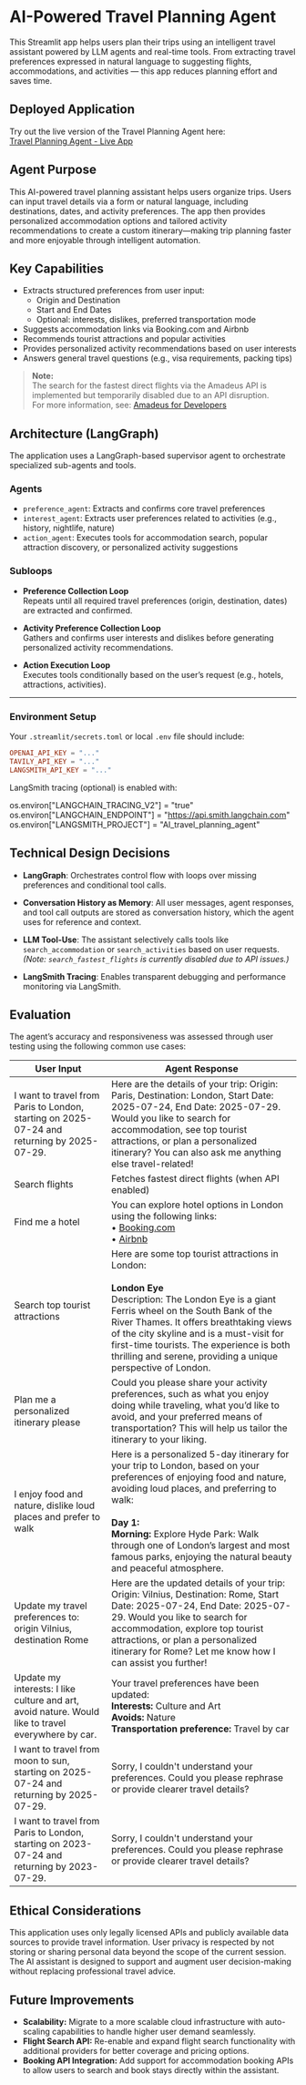 # AI-Powered Travel Planning Agent

This Streamlit app helps users plan their trips using an intelligent travel assistant powered by LLM agents and real-time tools. From extracting travel preferences expressed in natural language to suggesting flights, accommodations, and activities — this app reduces planning effort and saves time.

## Deployed Application

Try out the live version of the Travel Planning Agent here:  
[Travel Planning Agent - Live App](https://travelaiagent-qvsgksxgdshpzv7wkfimvl.streamlit.app/)


## Agent Purpose

This AI-powered travel planning assistant helps users organize trips. Users can input travel details via a form or natural language, including destinations, dates, and activity preferences. The app then provides personalized accommodation options and tailored activity recommendations to create a custom itinerary—making trip planning faster and more enjoyable through intelligent automation.


## Key Capabilities

- Extracts structured preferences from user input:
  - Origin and Destination  
  - Start and End Dates  
  - Optional: interests, dislikes, preferred transportation mode
- Suggests accommodation links via Booking.com and Airbnb
- Recommends tourist attractions and popular activities
- Provides personalized activity recommendations based on user interests
- Answers general travel questions (e.g., visa requirements, packing tips)

> **Note:**  
> The search for the fastest direct flights via the Amadeus API is implemented but temporarily disabled due to an API disruption.  
> For more information, see: [Amadeus for Developers](https://developers.amadeus.com/)


## Architecture (LangGraph)

The application uses a LangGraph-based supervisor agent to orchestrate specialized sub-agents and tools.

### Agents

- `preference_agent`: Extracts and confirms core travel preferences
- `interest_agent`: Extracts user preferences related to activities (e.g., history, nightlife, nature)
- `action_agent`: Executes tools for accommodation search, popular attraction discovery, or personalized activity suggestions

### Subloops

- **Preference Collection Loop**  
  Repeats until all required travel preferences (origin, destination, dates) are extracted and confirmed.

- **Activity Preference Collection Loop**  
  Gathers and confirms user interests and dislikes before generating personalized activity recommendations.

- **Action Execution Loop**  
  Executes tools conditionally based on the user’s request (e.g., hotels, attractions, activities).

---
### Environment Setup

Your `.streamlit/secrets.toml` or local `.env` file should include:

```toml
OPENAI_API_KEY = "..."
TAVILY_API_KEY = "..."
LANGSMITH_API_KEY = "..."
```

LangSmith tracing (optional) is enabled with:

os.environ["LANGCHAIN_TRACING_V2"] = "true"
os.environ["LANGCHAIN_ENDPOINT"] = "https://api.smith.langchain.com"
os.environ["LANGSMITH_PROJECT"] = "AI_travel_planning_agent"

## Technical Design Decisions

- **LangGraph**: Orchestrates control flow with loops over missing preferences and conditional tool calls.

- **Conversation History as Memory**: All user messages, agent responses, and tool call outputs are stored as conversation history, which the agent uses for reference and context.

- **LLM Tool-Use**: The assistant selectively calls tools like `search_accommodation` or `search_activities` based on user requests.  
  *(Note: `search_fastest_flights` is currently disabled due to API issues.)*

- **LangSmith Tracing**: Enables transparent debugging and performance monitoring via LangSmith.

## Evaluation

The agent’s accuracy and responsiveness was assessed through user testing using the following common use cases:

| User Input                                                     | Agent Response                                                                                                                                                                                                                                  |
|----------------------------------------------------------------|-------------------------------------------------------------------------------------------------------------------------------------------------------------------------------------------------------------------------------------------------|
| I want to travel from Paris to London, starting on 2025-07-24 and returning by 2025-07-29. | Here are the details of your trip: Origin: Paris, Destination: London, Start Date: 2025-07-24, End Date: 2025-07-29. Would you like to search for accommodation, see top tourist attractions, or plan a personalized itinerary? You can also ask me anything else travel-related! |
| Search flights                                                | Fetches fastest direct flights (when API enabled)                                                                                                                                                                                             |
| Find me a hotel                                              | You can explore hotel options in London using the following links:<br>• [Booking.com](https://www.booking.com/searchresults.html?ss=London%2C+United+Kingdom&checkin=2025-07-24&checkout=2025-07-29&group_adults=2&no_rooms=1&order=bayesian_review_score)<br>• [Airbnb](https://www.airbnb.com/s/London%2C+United+Kingdom/homes?checkin=2025-07-24&checkout=2025-07-29&adults=2&superhost=true) |
| Search top tourist attractions                               | Here are some top tourist attractions in London:<br><br>**London Eye**<br>Description: The London Eye is a giant Ferris wheel on the South Bank of the River Thames. It offers breathtaking views of the city skyline and is a must-visit for first-time tourists. The experience is both thrilling and serene, providing a unique perspective of London. |
| Plan me a personalized itinerary please                      | Could you please share your activity preferences, such as what you enjoy doing while traveling, what you’d like to avoid, and your preferred means of transportation? This will help us tailor the itinerary to your liking.                    |
| I enjoy food and nature, dislike loud places and prefer to walk | Here is a personalized 5-day itinerary for your trip to London, based on your preferences of enjoying food and nature, avoiding loud places, and preferring to walk: <br><br>**Day 1:**<br>**Morning:** Explore Hyde Park: Walk through one of London’s largest and most famous parks, enjoying the natural beauty and peaceful atmosphere. |
| Update my travel preferences to: origin Vilnius, destination Rome | Here are the updated details of your trip: Origin: Vilnius, Destination: Rome, Start Date: 2025-07-24, End Date: 2025-07-29. Would you like to search for accommodation, explore top tourist attractions, or plan a personalized itinerary for Rome? Let me know how I can assist you further! |
| Update my interests: I like culture and art, avoid nature. Would like to travel everywhere by car. | Your travel preferences have been updated:<br>**Interests:** Culture and Art<br>**Avoids:** Nature<br>**Transportation preference:** Travel by car |
| I want to travel from moon to sun, starting on 2025-07-24 and returning by 2025-07-29. | Sorry, I couldn't understand your preferences. Could you please rephrase or provide clearer travel details? |
| I want to travel from Paris to London, starting on 2023-07-24 and returning by 2023-07-29. | Sorry, I couldn't understand your preferences. Could you please rephrase or provide clearer travel details? |

## Ethical Considerations

This application uses only legally licensed APIs and publicly available data sources to provide travel information. User privacy is respected by not storing or sharing personal data beyond the scope of the current session. The AI assistant is designed to support and augment user decision-making without replacing professional travel advice.

## Future Improvements

- **Scalability:** Migrate to a more scalable cloud infrastructure with auto-scaling capabilities to handle higher user demand seamlessly.  
- **Flight Search API:** Re-enable and expand flight search functionality with additional providers for better coverage and pricing options.  
- **Booking API Integration:** Add support for accommodation booking APIs to allow users to search and book stays directly within the assistant.
